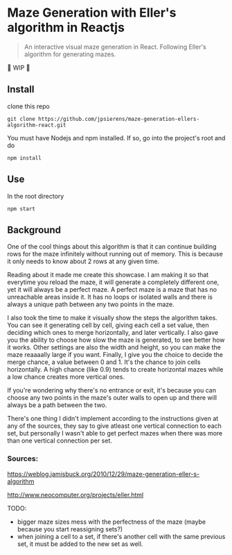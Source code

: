# Maze Generation with Eller's algorithm in Reactjs
> An interactive visual maze generation in React. Following Eller's algorithm for generating mazes.

:construction: WIP :construction:

## Install
clone this repo
```
git clone https://github.com/jpsierens/maze-generation-ellers-algorithm-react.git
```

You must have Nodejs and npm installed. If so, go into the project's root and do
```
npm install
```

## Use
In the root directory
```
npm start
```

## Background
One of the cool things about this algorithm is that it can continue building rows for the maze infinitely without running out of memory. This is because it only needs to know about 2 rows at any given time. 

Reading about it made me create this showcase. I am making it so that everytime you reload the maze, it will generate a completely different one, yet it will always be a perfect maze. A perfect maze is a maze that has no unreachable areas inside it. It has no loops or isolated walls and there is always a unique path between any two points in the maze.

I also took the time to make it visually show the steps the algorithm takes. You can see it generating cell by cell, giving each cell a set value, then deciding which ones to merge horizontally, and later vertically. I also gave you the ability to choose how slow the maze is generated, to see better how it works. Other settings are also the width and height, so you can make the maze reaaaally large if you want. Finally, I give you the choice to decide the merge chance, a value between 0 and 1. It's the chance to join cells horizontally. A high chance (like 0.9) tends to create horizontal mazes while a low chance creates more vertical ones.

If you're wondering why there's no entrance or exit, it's because you can choose any two points in the maze's outer walls to open up and there will always be a path between the two.

There's one thing I didn't implement according to the instructions given at any of the sources, they say to give atleast one vertical connection to each set, but personally I wasn't able to get perfect mazes when there was more than one vertical connection per set.

### Sources:
https://weblog.jamisbuck.org/2010/12/29/maze-generation-eller-s-algorithm

http://www.neocomputer.org/projects/eller.html

TODO:
- bigger maze sizes mess with the perfectness of the maze (maybe because you start reassigning sets?)
- when joining a cell to a set, if there's another cell with the same previous set, it must be added to the new set as well.
